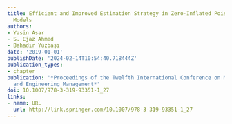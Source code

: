 ```yaml
---
title: Efficient and Improved Estimation Strategy in Zero-Inflated Poisson Regression
  Models
authors:
- Yasin Asar
- S. Ejaz Ahmed
- Bahadır Yüzbaşı
date: '2019-01-01'
publishDate: '2024-02-14T10:54:40.718444Z'
publication_types:
- chapter
publication: '*Proceedings of the Twelfth International Conference on Management Science
  and Engineering Management*'
doi: 10.1007/978-3-319-93351-1_27
links:
- name: URL
  url: http://link.springer.com/10.1007/978-3-319-93351-1_27
---
```

